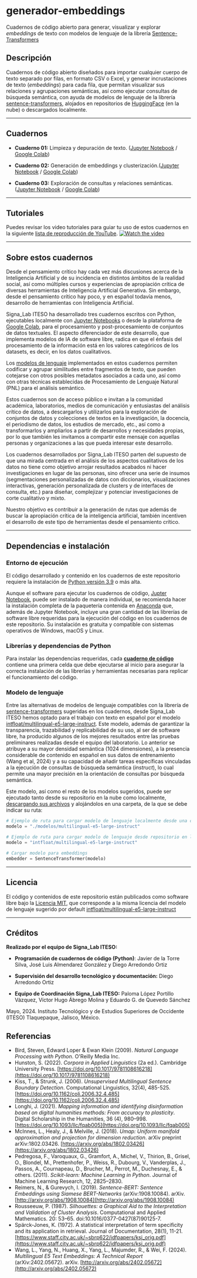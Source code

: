 # generador-embeddings
Cuadernos de código abierto para generar, visualizar y explorar _embeddings_ de texto con modelos de lenguaje de la librería [Sentence-Transformers](https://www.sbert.net/)


## Descripción
Cuadernos de código abierto diseñados para importar cualquier cuerpo de texto separado por filas, en formato CSV o Excel, y generar incrustaciones de texto (*embeddings*) para cada fila, que permitan visualizar sus relaciones y agrupaciones semánticas, así como ejecutar consultas de búsqueda semántica, con ayuda de modelos de lenguaje de la librería [sentence-transformers](https://www.sbert.net/), alojados en repositorios de [HuggingFace](https://huggingface.co/sentence-transformers) (en la nube) o descargados localmente.

---

## Cuadernos
- **Cuaderno 01:** Limpieza y depuración de texto. ([Jupyter Notebook](https://github.com/signalab/generador-embeddings/blob/main/cuadernos/01_Signa_Lab_generador_embeddings_Depuraci%C3%B3n_importar_limpiar_depurar_texto_02.ipynb) / [Google Colab](https://colab.research.google.com/drive/1HH5a-eJ6-gtKQBVojxeKmb_NhxZhCPt2?usp=sharing))

- **Cuaderno 02:** Generación de embeddings y clusterización.([Jupyter Notebook](https://github.com/signalab/generador-embeddings/blob/main/cuadernos/02_Signa_Lab_generador_embeddings_Generar_procesar_reducir_clusterizar_embeddings_02.ipynb) / [Google Colab](https://colab.research.google.com/drive/1QidtVoTqUfyRmWFCqh_IxnwOS11W1g53?usp=sharing))
- **Cuaderno 03:** Exploración de consultas y relaciones semánticas. ([Jupyter Notebook](https://github.com/signalab/generador-embeddings/blob/main/cuadernos/03_Signa_Lab_generador_embeddings_Explorar_visualizar_relaciones_sem%C3%A1nticas_02.ipynb) / [Google Colab](https://colab.research.google.com/drive/1jh6pB3qSWcfVSdHUfG_Mlh44EJSOln0n?usp=sharing))

---

## Tutoriales
Puedes revisar los video tutoriales para guiar tu uso de estos cuadernos en la siguiente [lista de reproducción de YouTube](https://www.youtube.com/watch?v=LSMDd9im_hQ&list=PLR5StpKSfq4bj00-8Ex8-OmxMdzKXA0kl).
[![Watch the video](https://img.youtube.com/vi/LSMDd9im_hQ/maxresdefault.jpg)](https://www.youtube.com/watch?v=LSMDd9im_hQ&list=PLR5StpKSfq4bj00-8Ex8-OmxMdzKXA0kl)

---

## Sobre estos cuadernos
Desde el pensamiento crítico hay cada vez más discusiones acerca de la Inteligencia Artificial y de su incidencia en distintos ámbitos de la realidad social, así como múltiples cursos y experiencias de apropiación crítica de diversas herramientas de Inteligencia Artificial Generativa. Sin embargo, desde el pensamiento crítico hay poco, y en español todavía menos, desarrollo de herramientas con Inteligencia Artificial.

Signa_Lab ITESO ha desarrollado tres cuadernos escritos con Python, ejecutables localmente con [Jupyter Notebooks](https://github.com/signalab/generador-embeddings/tree/main/cuadernos) o desde la plataforma de [Google Colab](https://drive.google.com/drive/folders/1EbiWzfe6h0IbprBVP37o8Be6R8nuHfhN?usp=sharing), para el procesamiento y post-procesamiento de conjuntos de datos textuales. El aspecto diferenciador de este desarrollo, que implementa modelos de IA de software libre, radica en que el énfasis del procesamiento de la información está en los valores categóricos de los datasets, es decir, en los datos cualitativos. 

Los [modelos de lenguaje](https://huggingface.co/sentence-transformers) implementados en estos cuadernos permiten codificar y agrupar similitudes entre fragmentos de texto, que pueden cotejarse con otros posibles metadatos asociados a cada uno, así como con otras técnicas establecidas de Procesamiento de Lenguaje Natural (PNL) para el análisis semántico.

Estos cuadernos son de acceso público e invitan a la comunidad académica, laboratorios, medios de comunicación y entusiastas del análisis crítico de datos, a descargarlos y utilizarlos para la exploración de conjuntos de datos y colecciones de textos en la investigación, la docencia, el periodismo de datos, los estudios de mercado, etc., así como a transformarlos y ampliarlos a partir de desarrollos y necesidades propias, por lo que también les invitamos a compartir este mensaje con aquellas personas y organizaciones a las que pueda interesar este desarrollo.

Los cuadernos desarrollados por Signa_Lab ITESO parten del supuesto de que una mirada centrada en el análisis de los aspectos cualitativos de los datos no tiene como objetivo arrojar resultados acabados ni hacer investigaciones en lugar de las personas, sino ofrecer una serie de insumos (segmentaciones personalizadas de datos con diccionarios, visualizaciones interactivas, generación personalizada de clusters y de interfaces de consulta, etc.) para diseñar, complejizar y potenciar investigaciones de corte cualitativo y mixto.

Nuestro objetivo es contribuir a la generación de rutas que además de buscar la apropiación crítica de la inteligencia artificial, también incentiven el desarrollo de este tipo de herramientas desde el pensamiento crítico.

---

## Dependencias e instalación

### Entorno de ejecución
El código desarrollado y contenido en los cuadernos de este repositorio requiere la instalación de [Python versión 3.9](https://www.python.org/downloads/) o más alta.

Aunque el software para ejecutar los cuadernos de código, [Jupter Notebook](https://jupyter.org/install), puede ser instalado de manera individual, se recomienda hacer la instalación completa de la paquetería contenida en [Anaconda](https://www.anaconda.com/download) que, además de Jupyter Notebook, incluye una gran cantidad de las librerías de software libre requeridas para la ejecución del código en los cuadernos de este repositorio. Su instalación es gratuita y compatible con sistemas operativos de Windows, macOS y Linux.

### Librerías y dependencias de Python
Para instalar las dependencias requeridas, cada **[cuaderno de código](anexos/)** contiene una primera celda que debe ejecutarse al inicio para asegurar la correcta instalación de las librerías y herramientas necesarias para replicar el funcionamiento del código.

### Modelo de lenguaje
Entre las alternativas de modelos de lenguaje compatibles con la librería de [sentence-transformers](https://huggingface.co/sentence-transformers) sugeridas en los cuadernos, desde Signa_Lab ITESO hemos optado para el trabajo con texto en español por el modelo [intfloat/multilingual-e5-large-instruct](https://huggingface.co/intfloat/multilingual-e5-large-instruct/tree/main). Este modelo, además de garantizar la transparencia, trazabilidad y replicabilidad de su uso, al ser de software libre, ha producido algunos de los mejores resultados entre las pruebas preliminares realizadas desde el equipo del laboratorio. Lo anterior se atribuye a su mayor densidad semántica (1024 dimensiones), a la presencia considerable de contenido en español en sus datos de entrenamiento (Wang et al, 2024) y a su capacidad de añadir tareas específicas vinculadas a la ejecución de consultas de búsqueda semántica (*instruct*), lo cual permite una mayor precisión en la orientación de consultas por búsqueda semántica.

Este modelo, así como el resto de los modelos sugeridos, puede ser ejecutado tanto desde su repositorio en la nube como localmente, [descargando sus archivos](https://huggingface.co/intfloat/multilingual-e5-large-instruct/tree/main) y alojándolos en una carpeta, de la que se debe indicar su ruta:

```Python
# Ejemplo de ruta para cargar modelo de lenguaje localmente desde una carpeta con todos sus archivos:
modelo = "./modelos/multilingual-e5-large-instruct"

# Ejemplo de ruta para cargar modelo de lenguaje desde repositorio en la nube de Hugging Face:
modelo = "intfloat/multilingual-e5-large-instruct"

# Cargar modelo para embeddings
embedder = SentenceTransformer(modelo)
```

---

## Licencia
El código y contenidos de este repositorio están publicados como software libre bajo la [Licencia MIT](LICENSE), que corresponde a la misma licencia del modelo de lenguaje sugerido por default [intfloat/multilingual-e5-large-instruct](https://huggingface.co/intfloat/multilingual-e5-large-instruct)

---


## Créditos
**Realizado por el equipo de Signa_Lab ITESO:**

- **Programación de cuadernos de código (Python)**: 
Javier de la Torre Silva, José Luis Almendarez González y Diego Arredondo Ortiz

- **Supervisión del desarrollo tecnológico y documentación:** 
Diego Arredondo Ortiz

- **Equipo de Coordinación Signa_Lab ITESO:** 
Paloma López Portillo Vázquez, Víctor Hugo Ábrego Molina y Eduardo G. de Quevedo Sánchez

Mayo, 2024. Instituto Tecnológico y de Estudios Superiores de Occidente (ITESO) Tlaquepaque, Jalisco, México.

## Referencias
- Bird, Steven, Edward Loper & Ewan Klein (2009). *Natural Language Processing with Python*. O'Reilly Media Inc.
- Hunston, S. (2022). *Corpora in Applied Linguistics* (2a ed.). Cambridge University Press. [https://doi.org/10.1017/9781108616218](https://doi.org/10.1017/9781108616218)
- Kiss, T., & Strunk, J. (2006). *Unsupervised Multilingual Sentence Boundary Detection*. Computational Linguistics, 32(4), 485-525. [https://doi.org/10.1162/coli.2006.32.4.485](https://doi.org/10.1162/coli.2006.32.4.485)
- Longhi, J. (2021). *Mapping information and identifying disinformation based on digital humanities methods: From accuracy to plasticity*. Digital Scholarship in the Humanities, 36 (4), 980–998. [https://doi.org/10.1093/llc/fqab005](https://doi.org/10.1093/llc/fqab005)
- McInnes, L., Healy, J., & Melville, J. (2018). *Umap: Uniform manifold approximation and projection for dimension reduction*. arXiv preprint arXiv:1802.03426. [https://arxiv.org/abs/1802.03426](https://arxiv.org/abs/1802.03426)
- Pedregosa, F., Varoquaux, G., Gramfort, A., Michel, V., Thirion, B., Grisel, O., Blondel, M., Prettenhofer, P., Weiss, R., Dubourg, V., Vanderplas, J., Passos, A., Cournapeau, D., Brucher, M., Perrot, M., Duchesnay, E., & others. (2011). *Scikit-learn: Machine Learning in Python*. Journal of Machine Learning Research, 12, 2825–2830.
- Reimers, N., & Gurevych, I. (2019). *Sentence-BERT: Sentence Embeddings using Siamese BERT-Networks* (arXiv:1908.10084). arXiv. [http://arxiv.org/abs/1908.10084](http://arxiv.org/abs/1908.10084)
- Rousseeuw, P. (1987). *Silhouettes: a Graphical Aid to the Interpretation and Validation of Cluster Analysis*. Computational and Applied Mathematics. 20: 53–65. doi:10.1016/0377-0427(87)90125-7.
- Spärck-Jones, K. (1972). A statistical interpretation of term specificity and its application in retrieval. Journal of Documentation, 28(1), 11-21. [https://www.staff.city.ac.uk/~sbrp622/idfpapers/ksj_orig.pdf](https://www.staff.city.ac.uk/~sbrp622/idfpapers/ksj_orig.pdf)
- Wang, L., Yang, N., Huang, X., Yang, L., Majumder, R., & Wei, F. (2024). *Multilingual E5 Text Embeddings: A Technical Report* (arXiv:2402.05672). arXiv. [http://arxiv.org/abs/2402.05672](http://arxiv.org/abs/2402.05672)
